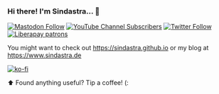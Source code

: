 ### Hi there! I'm Sindastra... 🖖

[![Mastodon Follow](https://img.shields.io/mastodon/follow/330409?domain=https%3A%2F%2Fchaos.social&style=social)](https://chaos.social/@sindastra)
[![YouTube Channel Subscribers](https://img.shields.io/youtube/channel/subscribers/UCM79aw2rkePB6D2bIfjhHtQ?style=social)](https://www.youtube.com/channel/UCM79aw2rkePB6D2bIfjhHtQ)
[![Twitter Follow](https://img.shields.io/twitter/follow/sindastra?style=social)](https://twitter.com/sindastra)
[![Liberapay patrons](https://img.shields.io/liberapay/patrons/sindastra?style=social)](https://liberapay.com/sindastra)

You might want to check out https://sindastra.github.io or my blog at https://www.sindastra.de

[![ko-fi](https://www.ko-fi.com/img/githubbutton_sm.svg)](https://ko-fi.com/W7W215OZB)

⬆️ Found anything useful? Tip a coffee! (:

<!--
**sindastra/sindastra** is a ✨ _special_ ✨ repository because its `README.md` (this file) appears on your GitHub profile.

Here are some ideas to get you started:

- 🔭 I’m currently working on ...
- 🌱 I’m currently learning ...
- 👯 I’m looking to collaborate on ...
- 🤔 I’m looking for help with ...
- 💬 Ask me about ...
- 📫 How to reach me: ...
- 😄 Pronouns: ...
- ⚡ Fun fact: ...
-->
